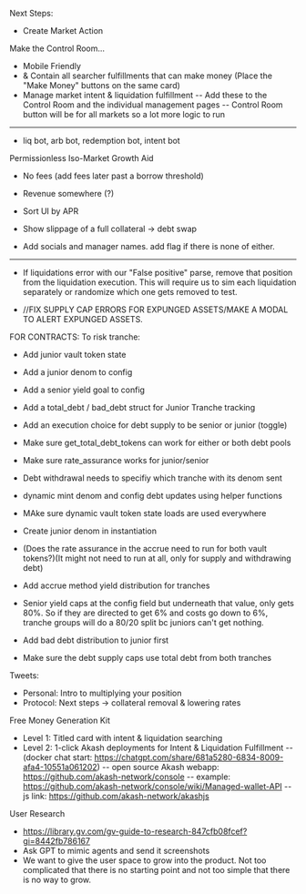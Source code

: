 Next Steps:
- Create Market Action

Make the Control Room...
- Mobile Friendly
- & Contain all searcher fulfillments that can make money (Place the "Make Money" buttons on the same card)
- Manage market intent & liquidation fulfillment
-- Add these to the Control Room and the individual management pages
-- Control Room button will be for all markets so a lot more logic to run
---------------------------------

- liq bot, arb bot, redemption bot, intent bot

Permissionless Iso-Market Growth Aid
- No fees (add fees later past a borrow threshold)
- Revenue somewhere (?)
- Sort UI by APR

- Show slippage of a full collateral -> debt swap
- Add socials and manager names. add flag if there is none of either.
---------

- If liquidations error with our "False positive" parse, remove that position from the liquidation execution. This will require us to sim each liquidation separately or randomize which one gets removed to test.

- //FIX SUPPLY CAP ERRORS FOR EXPUNGED ASSETS/MAKE A MODAL TO ALERT EXPUNGED ASSETS.

FOR CONTRACTS:
To risk tranche:
- Add junior vault token state
- Add a junior denom to config
- Add a senior yield goal to config
- Add a total_debt / bad_debt struct for Junior Tranche tracking
- Add an execution choice for debt supply to be senior or junior (toggle)
- Make sure get_total_debt_tokens can work for either or both debt pools
- Make sure rate_assurance works for junior/senior
- Debt withdrawal needs to specifiy which tranche with its denom sent
- dynamic mint denom and config debt updates using helper functions
- MAke sure dynamic vault token state loads are used everywhere
- Create junior denom in instantiation

- (Does the rate assurance in the accrue need to run for both vault tokens?)(It might not need to run at all, only for supply and withdrawing
 debt)

- Add accrue method yield distribution for tranches
- Senior yield caps at the config field but underneath that value, only gets 80%. So if they are directed to get 6% and costs go down to 6%, tranche groups will do a 80/20 split bc juniors can't get nothing.


- Add bad debt distribution to junior first
- Make sure the debt supply caps use total debt from both tranches

Tweets:
- Personal: Intro to multiplying your position
- Protocol: Next steps -> collateral removal & lowering rates













Free Money Generation Kit
- Level 1: Titled card with intent & liquidation searching
- Level 2: 1-click Akash deployments for Intent & Liquidation Fulfillment
-- (docker chat start: https://chatgpt.com/share/681a5280-6834-8009-afa4-10551a061202)
-- open source Akash webapp: https://github.com/akash-network/console
-- example: https://github.com/akash-network/console/wiki/Managed-wallet-API
-- js link: https://github.com/akash-network/akashjs

User Research
- https://library.gv.com/gv-guide-to-research-847cfb08fcef?gi=8442fb786167
- Ask GPT to mimic agents and send it screenshots
- We want to give the user space to grow into the product. Not too complicated that there is no starting point and not too simple that there is no way to grow.